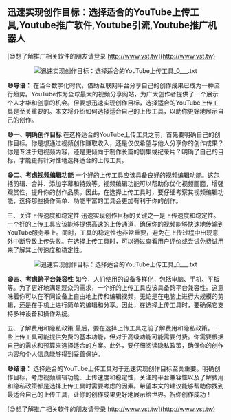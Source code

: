 ## **迅速实现创作目标：选择适合的YouTube上传工具,Youtube推广软件,Youtube引流,Youtube推广机器人**

[😍想了解推广相关软件的朋友请登录 http://www.vst.tw](http://www.vst.tw)

 <center><img src="https://vst.tw/MP4/tuiguang/png/7.png" alt="迅速实现创作目标：选择适合的YouTube上传工具_0___.txt"></center>

**😄导语：**
在当今数字化时代，借助互联网平台分享自己的创作成果已成为一种流行趋势。YouTube作为全球最大的视频分享网站，为广大创作者提供了一个展示个人才华和创意的机会。但要想迅速实现创作目标，选择适合的YouTube上传工具是至关重要的。本文将介绍如何选择适合自己的上传工具，以助你更好地展示自己的创作。

**😄一、明确创作目标**
在选择适合的YouTube上传工具之前，首先要明确自己的创作目标。你是想通过视频创作赚取收入，还是仅仅希望与他人分享你的创作成果？你是专注于短视频内容，还是更倾向于制作长篇的剧集或纪录片？明确了自己的目标，才能更有针对性地选择适合的上传工具。

**😄二、考虑视频编辑功能**
一个好的上传工具应该具备良好的视频编辑功能。这包括剪辑、合并、添加字幕和特效等。视频编辑功能可以帮助你优化视频画面，增强观赏性，提升你的创作品质。因此，在选择上传工具时，要仔细考察其视频编辑功能，选择那些操作简单、功能丰富的工具会更加有利于你的创作。

三、关注上传速度和稳定性
迅速实现创作目标的关键之一是上传速度和稳定性。一个好的上传工具应该能够提供高速的上传通道，确保你的视频能够快速地传输到YouTube服务器上。同时，工具的稳定性也非常重要，避免在上传过程中出现意外中断导致上传失败。在选择上传工具时，可以通过查看用户评价或尝试免费试用来了解其上传速度和稳定性。

 <center><img src="https://vst.tw/MP4/tuiguang/png/2.png" alt="迅速实现创作目标：选择适合的YouTube上传工具_0___.txt"></center>

**😄四、考虑跨平台兼容性**
如今，人们使用的设备多样化，包括电脑、手机、平板等。为了更好地满足观众的需求，一个好的上传工具应该具备跨平台兼容性。这意味着你可以在不同设备上自由地上传和编辑视频，无论是在电脑上进行大规模的剪辑，还是在手机上进行简单的编辑和分享。因此，在选择上传工具时，要确保它支持多种设备和操作系统。

五、了解费用和隐私政策
最后，要在选择上传工具之前了解费用和隐私政策。一些上传工具可能提供免费的基本功能，但对于高级功能可能需要付费。你需要根据自己的需求和预算来选择适合的方案。此外，要仔细阅读隐私政策，确保你的创作内容和个人信息能够得到妥善保护。

**😄结语：**
选择适合的YouTube上传工具对于迅速实现创作目标至关重要。明确创作目标，考虑视频编辑功能、上传速度和稳定性，关注跨平台兼容性以及了解费用和隐私政策都是选择上传工具时需要考虑的因素。希望本文的建议能够帮助你找到最适合自己的上传工具，让你的创作成果更好地展示给世界。祝你创作成功！

[😍想了解推广相关软件的朋友请登录 http://www.vst.tw](http://www.vst.tw)




